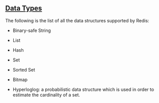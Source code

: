 [Data Types](http://redis.io/topics/data-types-intro)
---
The following is the list of all the data structures supported by Redis:

* Binary-safe String

* List

* Hash

* Set

* Sorted Set

* Bitmap

* Hyperloglog: a probabilistic data structure which is used in order to estimate the cardinality of a set.

